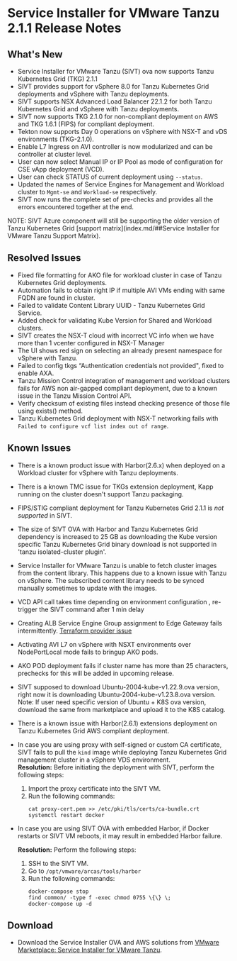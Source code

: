 # Service Installer for VMware Tanzu 2.1.1 Release Notes

## What's New

- Service Installer for VMware Tanzu (SIVT)  ova now supports Tanzu Kubernetes Grid (TKG) 2.1.1
- SIVT provides support for vSphere 8.0 for Tanzu Kubernetes Grid deployments and vSphere with Tanzu deployments.
- SIVT supports NSX Advanced Load Balancer 22.1.2 for both Tanzu Kubernetes Grid and vSphere with Tanzu deployments.
- SIVT now supports TKG 2.1.0 for non-compliant deployment on AWS and TKG 1.6.1 (FIPS) for compliant deployment.
- Tekton now supports Day 0 operations on vSphere with NSX-T and vDS environments (TKG-2.1.0).
- Enable L7 Ingress on AVI controller is now modularized and can be controller at cluster level.
- User can now select Manual IP or IP Pool as mode of configuration for CSE vApp deployment (VCD).
- User can check STATUS of current deployment using `--status`.
- Updated the names of Service Engines for Management and Workload cluster to `Mgmt-se` and `Workload-se` respectively.
- SIVT now runs the complete set of pre-checks and provides all the errors encountered together at the end.

NOTE: SIVT Azure component will still be supporting the older version of Tanzu Kubernetes Grid [support matrix](index.md/##Service Installer for VMware Tanzu Support Matrix).

## Resolved Issues

- Fixed file formatting for AKO file for workload cluster in case of Tanzu Kubernetes Grid deployments.
- Automation fails to obtain right IP if multiple AVI VMs ending with same FQDN are found in cluster.
- Failed to validate Content Library UUID - Tanzu Kubernetes Grid Service.
- Added check for validating Kube Version for Shared and Workload clusters.
- SIVT creates the NSX-T cloud with incorrect VC info when we have more than 1 vcenter configured in NSX-T Manager
- The UI shows red sign on selecting an already present namespace for vSphere with Tanzu.
- Failed to config tkgs “Authentication credentials not provided", fixed to enable AXA.
- Tanzu Mission Control integration of management and workload clusters fails for AWS non air-gapped compliant deployment, due to a known issue in the Tanzu Mission Control API.
- Verify checksum of existing files instead checking presence of those file using exists() method.
- Tanzu Kubernetes Grid deployment with NSX-T networking fails with `Failed to configure vcf list index out of range`.

## Known Issues
- There is a known product issue with Harbor(2.6.x) when deployed on a Workload cluster for vSphere with Tanzu deployments.
- There is a known TMC issue for TKGs extension deployment, Kapp running on the cluster doesn't support Tanzu packaging.
- FIPS/STIG compliant deployment for Tanzu Kubernetes Grid 2.1.1 is *not supported* in SIVT.
- The size of SIVT OVA with Harbor and Tanzu Kubernetes Grid dependency is increased to 25 GB as downloading the Kube version specific Tanzu Kubernetes Grid binary download is not supported in 'tanzu isolated-cluster plugin'.
- Service Installer for VMware Tanzu is unable to fetch cluster images from the content library. This happens due to a known issue with Tanzu on vSphere. The subscribed content library needs to be synced manually sometimes to update with the images.
- VCD API call takes time depending on environment configuration , re-trigger the SIVT command after 1 min delay  
- Creating ALB Service Engine Group assignment to Edge Gateway fails intermittently. [Terraform provider issue](https://github.com/vmware/terraform-provider-vcd/issues/923)
- Activating AVI L7 on vSphere with NSXT environments over NodePortLocal mode fails to bringup AKO pods.
- AKO POD deployment fails if cluster name has more than 25 characters, prechecks for this will be added in upcoming release.
- SIVT supposed to download Ubuntu-2004-kube-v1.22.9.ova version, right now it is downloading Ubuntu-2004-kube-v1.23.8.ova version.
  Note: If user need specific version of Ubuntu + K8S ova version, download the same from marketplace and upload it to the K8S catalog.
- There is a known issue with Harbor(2.6.1) extensions deployment on Tanzu Kubernetes Grid AWS compliant deployment.

- In case you are using proxy with self-signed or custom CA certificate, SIVT fails to pull the `kind` image while deploying Tanzu Kubernetes Grid management cluster in a vSphere VDS environment.</br>
  **Resolution:** Before initiating the deployment with SIVT, perform the following steps:

  1. Import the proxy certificate into the SIVT VM.
  1. Run the following commands:
      ```
      cat proxy-cert.pem >> /etc/pki/tls/certs/ca-bundle.crt
      systemctl restart docker
      ```
- In case you are using SIVT OVA with embedded Harbor, if Docker restarts or SIVT VM reboots, it may result in embedded Harbor failure.

  **Resolution:** Perform the following steps:

  1. SSH to the SIVT VM.
  2. Go to `/opt/vmware/arcas/tools/harbor`
  3. Run the following commands:
      ```
      docker-compose stop
      find common/ -type f -exec chmod 0755 \{\} \;
      docker-compose up -d
      ```

## Download

- Download the Service Installer OVA and AWS solutions from [VMware Marketplace: Service Installer for VMware Tanzu](https://marketplace.cloud.vmware.com/services/details/service-installer-for-vmware-tanzu-1?slug=true).
